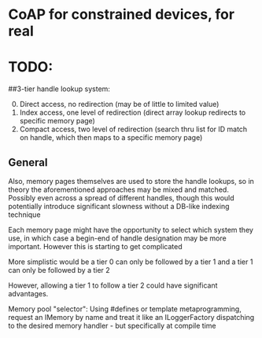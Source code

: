 # CoAP for constrained devices, for real

# TODO:

##3-tier handle lookup system:

0.  Direct access, no redirection (may be of little to limited value)
1.  Index access, one level of redirection (direct array lookup redirects to specific memory page)
2.  Compact access, two level of redirection (search thru list for ID match on handle, which then maps to a specific memory page)

## General 

Also, memory pages themselves are used to store the handle lookups, so in theory the aforementioned approaches may be mixed and matched.  Possibly even across a spread of different handles, though this would potentially introduce significant slowness without a DB-like indexing technique

Each memory page might have the opportunity to select which system they use, in which case a begin-end of handle designation may be more important.  However this is starting to get complicated

More simplistic would be a tier 0 can only be followed by a tier 1 and a tier 1 can only be followed by a tier 2

However, allowing a tier 1 to follow a tier 2 could have significant advantages.

Memory pool "selector": Using #defines or template metaprogramming, request
an IMemory by name and treat it like an ILoggerFactory dispatching
to the desired memory handler - but specifically at compile time  